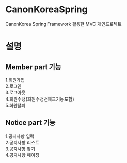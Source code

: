 # CanonKoreaSpring
CanonKorea Spring Framework 활용한 MVC 개인프로젝트 

<h1>설명</h1>
<h2>Member part 기능</h2>
<p>
  1.회원가입 <br>
  2.로그인 <br>
  3.로그아웃 <br>
  4.회원수정(회원수정전체크기능포함) <br>
  5.회원탈퇴 
</p>
<h2>Notice part 기능</h2>
<p>
  1.공지사항 입력 <br>
  2.공지사항 리스트 <br>
  3.공지사항 찾기 <br>
  4.공지사항 페이징 <br>
</p>
